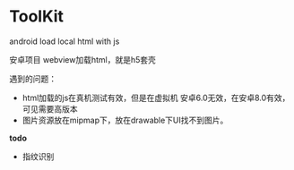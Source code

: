 # ToolKit
android load local html with js

安卓项目 webview加载html，就是h5套壳

遇到的问题：
* html加载的js在真机测试有效，但是在虚拟机 安卓6.0无效，在安卓8.0有效，可见需要高版本
* 图片资源放在mipmap下，放在drawable下UI找不到图片。

**todo**

* 指纹识别